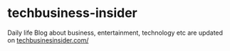 # techbusiness-insider
Daily life Blog about business, entertainment, technology etc are updated on <a href="https://techbusinesinsider.com/" rel="noreferrer nofollow">techbusinesinsider.com/</a>
